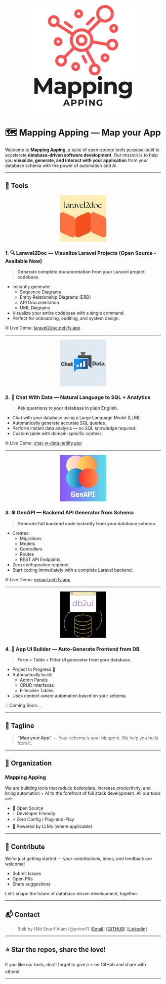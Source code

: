 <p align="center">
  <img src="https://github.com/Mapping-Apping/.github/blob/main/profile/mappingapping.png" alt="Mapping Apping - Map your App" width="350">
</p>

# 🗺️ Mapping Apping — Map your App

Welcome to **Mapping Apping**, a suite of open-source tools purpose-built to accelerate **database-driven software development**. Our mission is to help you **visualize, generate, and interact with your application** from your database schema with the power of automation and AI.

---

## 🧰 Tools

<p align="center">
  <img src="https://github.com/Mapping-Apping/.github/blob/main/profile/laravel2doc.png" alt="Mapping Apping - Map your App" width="150">
</p>

### 1. 🔍 Laravel2Doc — Visualize Laravel Projects (Open Source - Available Now)

> **Generate complete documentation from your Laravel project codebase.**

- Instantly generate:
  - Sequence Diagrams
  - Entity Relationship Diagrams (ERD)
  - API Documentation
  - UML Diagrams
- Visualize your entire codebase with a single command.
- Perfect for onboarding, auditing, and system design.

🌐 Live Demo: [laravel2doc.netlify.app](https://laravel2doc.netlify.app/)

---

<p align="center">
  <img src="https://github.com/Mapping-Apping/.github/blob/main/profile/chatwdata.png" alt="Mapping Apping - Map your App" width="150">
</p>

### 2. 💬 Chat With Data — Natural Language to SQL + Analytics

> **Ask questions to your database in plain English.**

- Chat with your database using a Large Language Model (LLM).
- Automatically generate accurate SQL queries.
- Perform instant data analysis — no SQL knowledge required.
- Customizable with domain-specific context.

🌐 Live Demo: [chat-w-data.netlify.app](https://chat-w-data.netlify.app/)

---

<p align="center">
  <img src="https://github.com/Mapping-Apping/.github/blob/main/profile/genapi.png" alt="Mapping Apping - Map your App" width="150">
</p>

### 3. ⚙️ GenAPI — Backend API Generator from Schema

> **Generate full backend code instantly from your database schema.**

- Creates:
  - Migrations
  - Models
  - Controllers
  - Routes
  - REST API Endpoints
- Zero configuration required.
- Start coding immediately with a complete Laravel backend.

🌐 Live Demo: [genapi.netlify.app](https://genapi.netlify.app/)

---

<p align="center">
  <img src="https://github.com/Mapping-Apping/.github/blob/main/profile/bd2ui.png" alt="Mapping Apping - Map your App" width="150">
</p>

### 4. 🧱 App UI Builder — Auto-Generate Frontend from DB


> **Form + Table + Filter UI generator from your database.**

- Project In Progress 🚧
- Automatically build:
  - Admin Panels
  - CRUD Interfaces
  - Filterable Tables
- Uses context-aware automation based on your schema.

💡 Coming Soon...

---

## 🚀 Tagline

> **"Map your App"** — Your schema is your blueprint. We help you build from it.

---

## 👥 Organization

### Mapping Apping

We are building tools that reduce boilerplate, increase productivity, and bring automation + AI to the forefront of full stack development. All our tools are:

- 📖 Open Source
- 💡 Developer Friendly
- ⚡️ Zero Config / Plug-and-Play
- 🧠 Powered by LLMs (where applicable)

---

## 💌 Contribute

We’re just getting started — your contributions, ideas, and feedback are welcome!

- Submit Issues
- Open PRs
- Share suggestions

Let’s shape the future of database-driven development, together.

---

## 📬 Contact

> Built by [Md Sharif Alam (@priom7) 
> [[Email](priom7197@gmail.com)]
> [[GITHUB](https://github.com/Priom7)]
> [[Linkedin](https://www.linkedin.com/in/md-sharif-alam/)]

---

## ⭐️ Star the repos, share the love!

If you like our tools, don't forget to give a ⭐️ on GitHub and share with others!

---

